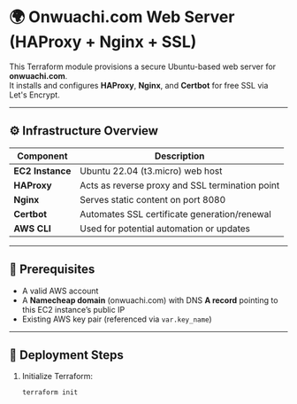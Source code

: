 # 🌍 Onwuachi.com Web Server (HAProxy + Nginx + SSL)

This Terraform module provisions a secure Ubuntu-based web server for **onwuachi.com**.  
It installs and configures **HAProxy**, **Nginx**, and **Certbot** for free SSL via Let's Encrypt.

---

## ⚙️ Infrastructure Overview

| Component | Description |
|------------|-------------|
| **EC2 Instance** | Ubuntu 22.04 (t3.micro) web host |
| **HAProxy** | Acts as reverse proxy and SSL termination point |
| **Nginx** | Serves static content on port 8080 |
| **Certbot** | Automates SSL certificate generation/renewal |
| **AWS CLI** | Used for potential automation or updates |

---

## 🧩 Prerequisites

- A valid AWS account
- A **Namecheap domain** (onwuachi.com) with DNS **A record** pointing to this EC2 instance’s public IP
- Existing AWS key pair (referenced via `var.key_name`)

---

## 🚀 Deployment Steps

1. Initialize Terraform:

   ```bash
   terraform init

